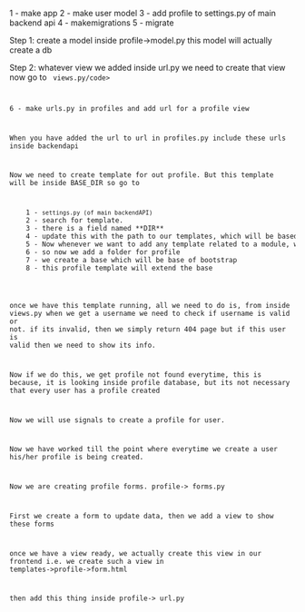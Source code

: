 1 - make app
2 - make user model
3 - add profile to settings.py of main backend api
4 - makemigrations
5 - migrate


Step 1: create a model inside profile->model.py
this model will actually create a db

Step 2:  whatever view we added inside url.py we need to create that view now 
go to <code><profiles-> views.py/code>


6 - make urls.py in profiles
and add url for a profile view


When you have added the url to url in profiles.py include these urls inside backendapi

Now we need to create template for out profile.
But this template will be inside BASE_DIR
so go to <br/>
<pre>
    1 - <code>settings.py (of main backendAPI)</code>
    2 - search for template.
    3 - there is a field named **DIR**
    4 - update this with the path to our templates, which will be basedir/templates.
    5 - Now whenever we want to add any template related to a module, we will create a folder for it and will then add a template
    6 - so now we add a folder for profile
    7 - we create a base which will be base of bootstrap
    8 - this profile template will extend the base
</pre>

once we have this template running, all we need to do is, 
from inside views.py when we get a username
we need to check if username is valid or not.
if its invalid, then we simply return 404 page
but if this user is valid then we need to show its info.

Now if we do this, we get profile not found everytime,
this is because, it is looking inside profile database, but its not necessary that every user has a profile created

Now we will use signals to create a profile for user.

Now we have worked till the point where everytime we create a user his/her profile is being created.
 
 Now we are creating profile forms.
 profile-> forms.py

 First we create a form to update data,
 then we add a view to show these forms

 once we have a view ready, we actually create this view in our frontend 
 i.e. we create such a view in templates->profile->form.html

 then add this thing inside profile-> url.py